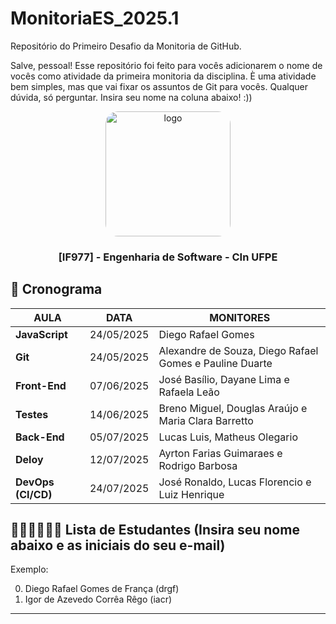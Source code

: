 # MonitoriaES_2025.1
Repositório do Primeiro Desafio da Monitoria de GitHub.

Salve, pessoal! Esse repositório foi feito para vocês adicionarem o nome de vocês como atividade da primeira monitoria da disciplina. È uma atividade bem simples, mas que vai fixar os assuntos de Git para vocês. Qualquer dúvida, só perguntar. Insira seu nome na coluna abaixo! :)) 

<div align="center">

  <img src="https://user-images.githubusercontent.com/42525687/203692147-cb274f74-7e73-4869-b460-1dc967fb4786.png" alt="logo" width="200" height="auto" style="border-radius:20px;" />

  <h3>
    [IF977] - Engenharia de Software - CIn UFPE
  </h3>

</div>

## :calendar: Cronograma

| AULA               | DATA       | MONITORES                                                                          |
| ------------------ | ---------- | ---------------------------------------------------------------------------------- |
| **JavaScript**     | 24/05/2025 | Diego Rafael Gomes                                                                 |
| **Git**            | 24/05/2025 | Alexandre de Souza, Diego Rafael Gomes e Pauline Duarte                            |
| **Front-End**      | 07/06/2025 | José Basílio, Dayane Lima e Rafaela Leão                                           |
| **Testes**         | 14/06/2025 | Breno Miguel, Douglas Araújo e Maria Clara Barretto                                |
| **Back-End**       | 05/07/2025 | Lucas Luis, Matheus Olegario                                                       |
| **Deloy**          | 12/07/2025 | Ayrton Farias Guimaraes e Rodrigo Barbosa                                          |
| **DevOps (CI/CD)** | 24/07/2025 | José Ronaldo, Lucas Florencio e Luiz Henrique                                      |

## 👨🏽‍💻👩🏻‍💻 Lista de Estudantes (Insira seu nome abaixo e as iniciais do seu e-mail)
Exemplo:

0. Diego Rafael Gomes de França (drgf)
1. Igor de Azevedo Corrêa Rêgo (iacr)

-------------------------------------------------------------------------------------------------------------------

